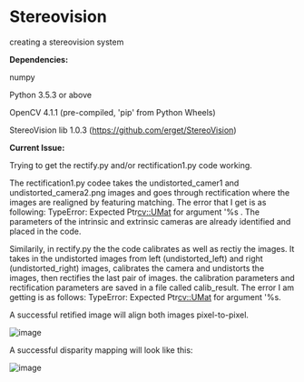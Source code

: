 # Stereovision
creating a stereovision system

**Dependencies:**

numpy

Python 3.5.3 or above

OpenCV 4.1.1 (pre-compiled, 'pip' from Python Wheels)

StereoVision lib 1.0.3 (https://github.com/erget/StereoVision)

**Current Issue:**

Trying to get the rectify.py and/or rectification1.py code working.

The rectification1.py codee takes the undistorted_camer1 and undistorted_camera2.png images and goes through rectification where the images are realigned by featuring matching. The error that I get is as following: TypeError: Expected Ptr<cv::UMat> for argument '%s . The parameters of the intrinsic and extrinsic cameras are already identified and placed in the code. 

Similarily, in rectify.py the the code calibrates as well as rectiy the images. It takes in the undistorted images from left (undistorted_left) and right (undistorted_right) images, calibrates the camera and undistorts the images, then rectifies the last pair of images. the calibration parameters and rectification parameters are saved in a file called calib_result. The error I am getting is as follows: TypeError: Expected Ptr<cv::UMat> for argument '%s.

A successful retified image will align both images pixel-to-pixel.

![image](https://github.com/ZalvinZ/Stereovision/assets/26739762/6550ac54-8d2c-474b-b0c3-72b75a0b7f8a)


A successful disparity mapping will look like this:

![image](https://github.com/ZalvinZ/Stereovision/assets/26739762/01dafc81-90fd-41b7-888d-eaf1ef70ec91)


